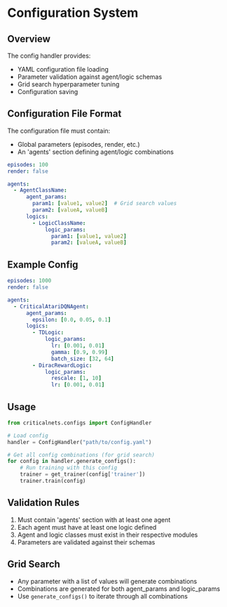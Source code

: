 # Configuration System

## Overview
The config handler provides:
- YAML configuration file loading
- Parameter validation against agent/logic schemas
- Grid search hyperparameter tuning
- Configuration saving

## Configuration File Format
The configuration file must contain:
- Global parameters (episodes, render, etc.)
- An 'agents' section defining agent/logic combinations

```yaml
episodes: 100
render: false

agents:
  - AgentClassName:
      agent_params:
        param1: [value1, value2]  # Grid search values
        param2: [valueA, valueB]
      logics:
        - LogicClassName:
            logic_params:
              param1: [value1, value2]
              param2: [valueA, valueB]
```

## Example Config
```yaml
episodes: 1000
render: false

agents:
  - CriticalAtariDQNAgent:
      agent_params:
        epsilon: [0.0, 0.05, 0.1]
      logics:
        - TDLogic:
            logic_params:
              lr: [0.001, 0.01]
              gamma: [0.9, 0.99]
              batch_size: [32, 64]
        - DiracRewardLogic:
            logic_params:
              rescale: [1, 10]
              lr: [0.001, 0.01]
```

## Usage
```python
from criticalnets.configs import ConfigHandler

# Load config
handler = ConfigHandler("path/to/config.yaml")

# Get all config combinations (for grid search)
for config in handler.generate_configs():
    # Run training with this config
    trainer = get_trainer(config['trainer'])
    trainer.train(config)
```

## Validation Rules
1. Must contain 'agents' section with at least one agent
2. Each agent must have at least one logic defined
3. Agent and logic classes must exist in their respective modules
4. Parameters are validated against their schemas

## Grid Search
- Any parameter with a list of values will generate combinations
- Combinations are generated for both agent_params and logic_params
- Use `generate_configs()` to iterate through all combinations
